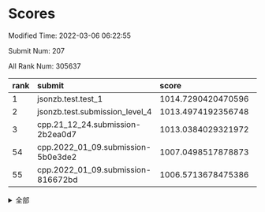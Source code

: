 # Scores

Modified Time: 2022-03-06 06:22:55

Submit Num: 207

All Rank Num: 305637

| rank |               submit               |       score        |       sigma        | pk_num |
| :--- | :--------------------------------- | :----------------- | :----------------- | :----- |
| 1    | jsonzb.test.test_1                 | 1014.7290420470596 | 0.8498432114088667 | 5911   |
| 2    | jsonzb.test.submission_level_4     | 1013.4974192356748 | 0.8105085582841368 | 5906   |
| 3    | cpp.21_12_24.submission-2b2ea0d7   | 1013.0384029321972 | 0.7928532756591253 | 5896   |
| 54   | cpp.2022_01_09.submission-5b0e3de2 | 1007.0498517878873 | 0.7252667159100303 | 5905   |
| 55   | cpp.2022_01_09.submission-816672bd | 1006.5713678475386 | 0.7354349289722499 | 5901   |


<details>
<summary>全部</summary>

| rank |                 submit                 |       score        |       sigma        | pk_num |
| :--- | :------------------------------------- | :----------------- | :----------------- | :----- |
| 1    | jsonzb.test.test_1                     | 1014.7290420470596 | 0.8498432114088667 | 5911   |
| 2    | jsonzb.test.submission_level_4         | 1013.4974192356748 | 0.8105085582841368 | 5906   |
| 3    | cpp.21_12_24.submission-2b2ea0d7       | 1013.0384029321972 | 0.7928532756591253 | 5896   |
| 4    | gobigger.level_3.submission_level_3_44 | 1012.2798931131503 | 0.8007958224034519 | 5902   |
| 5    | gobigger.level_3.submission_level_3_27 | 1011.4091728784344 | 0.781170185750478  | 5903   |
| 6    | gobigger.level_3.submission_level_3_47 | 1011.0913726313631 | 0.758949951488051  | 5905   |
| 7    | gobigger.level_3.submission_level_3_46 | 1010.8837575568048 | 0.7810570026191632 | 5908   |
| 8    | gobigger.level_3.submission_level_3_19 | 1010.8785226878708 | 0.7837973407713198 | 5910   |
| 9    | gobigger.level_3.submission_level_3_25 | 1010.7883952425477 | 0.773802650834364  | 5910   |
| 10   | gobigger.level_3.submission_level_3_48 | 1010.7246386897397 | 0.7980957451777403 | 5903   |
| 11   | gobigger.level_3.submission_level_3_13 | 1010.6539222659364 | 0.7679366953066559 | 5906   |
| 12   | gobigger.level_3.submission_level_3_34 | 1010.5596289008645 | 0.7601970431473142 | 5907   |
| 13   | gobigger.level_3.submission_level_3_17 | 1010.5499205355756 | 0.7574239573754801 | 5904   |
| 14   | gobigger.level_3.submission_level_3_1  | 1010.5403730768317 | 0.7540383399936722 | 5909   |
| 15   | gobigger.level_3.submission_level_3_9  | 1010.5300979962888 | 0.7802059707209696 | 5905   |
| 16   | gobigger.level_3.submission_level_3_26 | 1010.4730687325776 | 0.7744785575321279 | 5907   |
| 17   | gobigger.level_3.submission_level_3_29 | 1010.4292965481284 | 0.7671344424380917 | 5903   |
| 18   | gobigger.level_3.submission_level_3_6  | 1010.4187760334765 | 0.7504620152019846 | 5906   |
| 19   | gobigger.level_3.submission_level_3_42 | 1010.297211667762  | 0.7647561340586636 | 5905   |
| 20   | gobigger.level_3.submission_level_3_31 | 1010.2492177394719 | 0.7717513031497267 | 5910   |
| 21   | gobigger.level_3.submission_level_3_39 | 1010.2008377064848 | 0.7442560299657727 | 5902   |
| 22   | gobigger.level_3.submission_level_3_5  | 1010.1944795607525 | 0.7720417401176102 | 5907   |
| 23   | gobigger.level_3.submission_level_3_7  | 1010.1621473609747 | 0.7584632688762298 | 5903   |
| 24   | gobigger.level_3.submission_level_3_38 | 1010.0729820066584 | 0.7433098553263713 | 5909   |
| 25   | gobigger.level_3.submission_level_3_43 | 1010.0482728111741 | 0.7534767107072822 | 5905   |
| 26   | gobigger.level_3.submission_level_3_8  | 1010.0118773454791 | 0.741855533893294  | 5903   |
| 27   | gobigger.level_3.submission_level_3_28 | 1010.006962844301  | 0.7607596408563081 | 5907   |
| 28   | gobigger.level_3.submission_level_3_15 | 1009.9697325527687 | 0.7453268186954235 | 5909   |
| 29   | gobigger.level_3.submission_level_3_23 | 1009.809942556779  | 0.7416999887421554 | 5904   |
| 30   | gobigger.level_3.submission_level_3_35 | 1009.753992640592  | 0.7669929115106812 | 5905   |
| 31   | gobigger.level_3.submission_level_3_10 | 1009.7219006305969 | 0.767462387526265  | 5906   |
| 32   | gobigger.level_3.submission_level_3_11 | 1009.5871297063752 | 0.7481368338492048 | 5906   |
| 33   | gobigger.level_3.submission_level_3_18 | 1009.5324911504797 | 0.7633383976637718 | 5906   |
| 34   | gobigger.level_3.submission_level_3_49 | 1009.5100165066744 | 0.7347885400136919 | 5908   |
| 35   | gobigger.level_3.submission_level_3_32 | 1009.4677584012445 | 0.7457222937477639 | 5905   |
| 36   | gobigger.level_3.submission_level_3_41 | 1009.4630289548429 | 0.7363949420303515 | 5907   |
| 37   | gobigger.level_3.submission_level_3_0  | 1009.4555615925748 | 0.741994573752483  | 5911   |
| 38   | gobigger.level_3.submission_level_3_37 | 1009.4428568690765 | 0.7675605648516965 | 5902   |
| 39   | gobigger.level_3.submission_level_3_45 | 1009.3208548700519 | 0.7597106891715774 | 5905   |
| 40   | gobigger.level_3.submission_level_3_22 | 1009.2870624210184 | 0.7576558978129094 | 5901   |
| 41   | gobigger.level_3.submission_level_3_40 | 1009.2861213234843 | 0.7412855880951759 | 5905   |
| 42   | gobigger.level_3.submission_level_3_16 | 1009.1574580287713 | 0.7327029774346809 | 5909   |
| 43   | gobigger.level_3.submission_level_3_30 | 1009.024057927829  | 0.7391002620498717 | 5910   |
| 44   | gobigger.level_3.submission_level_3_20 | 1008.9846208388233 | 0.7500964847722665 | 5905   |
| 45   | gobigger.level_3.submission_level_3_2  | 1008.953737832564  | 0.7369548762479923 | 5908   |
| 46   | gobigger.level_3.submission_level_3_12 | 1008.9534078347392 | 0.7483671775926215 | 5909   |
| 47   | gobigger.level_3.submission_level_3_24 | 1008.8750617148424 | 0.7407650713046701 | 5901   |
| 48   | gobigger.level_3.submission_level_3_4  | 1008.7111199384948 | 0.740383121559749  | 5904   |
| 49   | gobigger.level_3.submission_level_3_3  | 1008.6668328235035 | 0.7278683923980969 | 5903   |
| 50   | gobigger.level_3.submission_level_3_36 | 1008.5255613714852 | 0.7481040208982291 | 5901   |
| 51   | gobigger.level_3.submission_level_3_21 | 1008.2984673807599 | 0.7510565166781109 | 5911   |
| 52   | gobigger.level_3.submission_level_3_33 | 1008.2854529657646 | 0.7459310644537908 | 5908   |
| 53   | gobigger.level_3.submission_level_3_14 | 1008.1256088507353 | 0.745443774572687  | 5907   |
| 54   | cpp.2022_01_09.submission-5b0e3de2     | 1007.0498517878873 | 0.7252667159100303 | 5905   |
| 55   | cpp.2022_01_09.submission-816672bd     | 1006.5713678475386 | 0.7354349289722499 | 5901   |
| 56   | gobigger.level_1.submission_level_1_3  | 1004.5106828647163 | 0.7251931656592708 | 5905   |
| 57   | gobigger.level_1.submission_level_1_28 | 1004.4529069035401 | 0.726596395587407  | 5909   |
| 58   | gobigger.level_1.submission_level_1_36 | 1004.398184388927  | 0.7178621635319405 | 5910   |
| 59   | gobigger.level_1.submission_level_1_0  | 1004.3371785210409 | 0.7076967266359752 | 5908   |
| 60   | gobigger.level_1.submission_level_1_24 | 1004.3080126304548 | 0.7372972472961006 | 5908   |
| 61   | gobigger.level_1.submission_level_1_4  | 1004.2853183394261 | 0.7117064048225958 | 5907   |
| 62   | gobigger.level_1.submission_level_1_32 | 1004.2496769503657 | 0.7196892282437213 | 5906   |
| 63   | gobigger.level_1.submission_level_1_41 | 1003.9154453387205 | 0.7044476029564526 | 5904   |
| 64   | gobigger.level_1.submission_level_1_33 | 1003.9108440243153 | 0.736102862592588  | 5905   |
| 65   | gobigger.level_1.submission_level_1_39 | 1003.8916941155998 | 0.7103582157235081 | 5906   |
| 66   | gobigger.level_1.submission_level_1_45 | 1003.8846225187751 | 0.7233834620456759 | 5904   |
| 67   | gobigger.level_1.submission_level_1_11 | 1003.7767039322998 | 0.715072106273265  | 5904   |
| 68   | gobigger.level_1.submission_level_1_46 | 1003.7573574018733 | 0.7122497971636089 | 5906   |
| 69   | gobigger.level_1.submission_level_1_49 | 1003.7496705522364 | 0.7177094792753288 | 5904   |
| 70   | gobigger.level_1.submission_level_1_2  | 1003.7482133828815 | 0.7144819648948147 | 5906   |
| 71   | gobigger.level_1.submission_level_1_31 | 1003.6926151458268 | 0.7147811731393898 | 5904   |
| 72   | gobigger.level_1.submission_level_1_19 | 1003.6295588649688 | 0.7236052579918905 | 5900   |
| 73   | gobigger.level_1.submission_level_1_48 | 1003.6255382277387 | 0.7221680361149917 | 5908   |
| 74   | gobigger.level_1.submission_level_1_10 | 1003.5714471832757 | 0.7194549124542792 | 5906   |
| 75   | gobigger.level_1.submission_level_1_16 | 1003.5501178714386 | 0.709483454812559  | 5904   |
| 76   | gobigger.level_1.submission_level_1_26 | 1003.5486712761633 | 0.6989892129275685 | 5903   |
| 77   | gobigger.level_1.submission_level_1_14 | 1003.5061102505518 | 0.7212796198152468 | 5904   |
| 78   | gobigger.level_1.submission_level_1_37 | 1003.4909962236169 | 0.7201166740118635 | 5910   |
| 79   | gobigger.level_1.submission_level_1_23 | 1003.465699925021  | 0.7358641825678078 | 5906   |
| 80   | gobigger.level_1.submission_level_1_17 | 1003.435741260007  | 0.7148366980660577 | 5906   |
| 81   | gobigger.level_1.submission_level_1_25 | 1003.353738180793  | 0.717734939963947  | 5903   |
| 82   | gobigger.level_1.submission_level_1_44 | 1003.3488927254252 | 0.7105649961587164 | 5903   |
| 83   | gobigger.level_1.submission_level_1_18 | 1003.31187909562   | 0.7188536362895169 | 5904   |
| 84   | gobigger.level_1.submission_level_1_21 | 1003.3006558216011 | 0.7158042230456408 | 5906   |
| 85   | gobigger.level_1.submission_level_1_9  | 1003.2726593276265 | 0.713321542951812  | 5907   |
| 86   | gobigger.level_1.submission_level_1_5  | 1003.2672479916295 | 0.7135296895637043 | 5909   |
| 87   | gobigger.level_1.submission_level_1_43 | 1003.126701387565  | 0.7079041118685513 | 5902   |
| 88   | gobigger.level_1.submission_level_1_6  | 1003.004671271975  | 0.7090459396674372 | 5904   |
| 89   | gobigger.level_1.submission_level_1_12 | 1003.003025892034  | 0.720962334481059  | 5904   |
| 90   | gobigger.level_1.submission_level_1_38 | 1002.9762303504391 | 0.709921435483687  | 5903   |
| 91   | gobigger.level_1.submission_level_1_7  | 1002.9552575141076 | 0.7135869686003549 | 5909   |
| 92   | gobigger.level_1.submission_level_1_22 | 1002.8782410202458 | 0.7219422209159717 | 5907   |
| 93   | gobigger.level_1.submission_level_1_30 | 1002.8664470733893 | 0.7153349361758513 | 5904   |
| 94   | gobigger.level_1.submission_level_1_13 | 1002.8536687566568 | 0.7085171213668097 | 5903   |
| 95   | gobigger.level_1.submission_level_1_15 | 1002.7962296697008 | 0.7110169466421568 | 5909   |
| 96   | gobigger.level_1.submission_level_1_42 | 1002.7751206605218 | 0.7076610576366598 | 5911   |
| 97   | gobigger.level_1.submission_level_1_40 | 1002.7613924478276 | 0.7229862026268282 | 5909   |
| 98   | gobigger.level_1.submission_level_1_29 | 1002.7057486015561 | 0.7143067282165484 | 5905   |
| 99   | gobigger.level_1.submission_level_1_35 | 1002.4939821778701 | 0.7049686807594128 | 5903   |
| 100  | gobigger.level_1.submission_level_1_8  | 1002.4700320287247 | 0.722564967186059  | 5905   |
| 101  | gobigger.level_1.submission_level_1_34 | 1002.4019791567597 | 0.7109373961995132 | 5910   |
| 102  | gobigger.level_1.submission_level_1_1  | 1002.3483023836452 | 0.7089307641189571 | 5905   |
| 103  | gobigger.level_1.submission_level_1_27 | 1002.2489072826198 | 0.7080455340613614 | 5909   |
| 104  | gobigger.level_1.submission_level_1_20 | 1002.0797588010229 | 0.7117599603225274 | 5906   |
| 105  | gobigger.level_1.submission_level_1_47 | 1001.8513166172887 | 0.7170753376443904 | 5908   |
| 106  | gobigger.random.submission_random_15   | 997.9361280936901  | 0.7085988971170724 | 5907   |
| 107  | gobigger.random.submission_random_4    | 997.2074451028833  | 0.7020046499185832 | 5907   |
| 108  | gobigger.random.submission_random_1    | 997.2046015252877  | 0.7141544833254555 | 5903   |
| 109  | gobigger.random.submission_random_21   | 996.9485414681768  | 0.7044944610314575 | 5903   |
| 110  | gobigger.random.submission_random_13   | 996.9070242505837  | 0.7117207997799809 | 5907   |
| 111  | gobigger.random.submission_random_39   | 996.822592910752   | 0.7087929241847942 | 5909   |
| 112  | gobigger.random.submission_random_24   | 996.6602570216121  | 0.7148107448037246 | 5906   |
| 113  | gobigger.random.submission_random_43   | 996.625542036061   | 0.6904913280696391 | 5911   |
| 114  | gobigger.random.submission_random_28   | 996.567896116792   | 0.7236875901932892 | 5902   |
| 115  | gobigger.random.submission_random_10   | 996.4772146951706  | 0.7308477419529296 | 5908   |
| 116  | gobigger.random.submission_random_35   | 996.4057885076877  | 0.7063546416361525 | 5908   |
| 117  | gobigger.random.submission_random_49   | 996.3782040037937  | 0.7089423525979949 | 5907   |
| 118  | gobigger.random.submission_random_37   | 996.2866996209958  | 0.7039106081255303 | 5904   |
| 119  | gobigger.random.submission_random_46   | 996.2815449885895  | 0.7245489463554824 | 5905   |
| 120  | gobigger.random.submission_random_17   | 996.2670853959743  | 0.6989428675623136 | 5908   |
| 121  | gobigger.random.submission_random_42   | 996.2287206943633  | 0.7194235863676441 | 5909   |
| 122  | gobigger.random.submission_random_14   | 996.1366114271578  | 0.72288678765639   | 5906   |
| 123  | gobigger.random.submission_random_23   | 996.1096453508769  | 0.706607031346539  | 5904   |
| 124  | gobigger.random.submission_random_40   | 996.0730628552955  | 0.7212350465784724 | 5907   |
| 125  | gobigger.random.submission_random_12   | 996.0311757600954  | 0.7126558830880126 | 5906   |
| 126  | gobigger.random.submission_random_22   | 996.006871155884   | 0.704223699689765  | 5905   |
| 127  | gobigger.random.submission_random_27   | 995.9778185791228  | 0.7184658157369486 | 5908   |
| 128  | gobigger.random.submission_random_0    | 995.9508322331309  | 0.7067853625308137 | 5906   |
| 129  | gobigger.random.submission_random_2    | 995.9220201043236  | 0.7262947352259201 | 5906   |
| 130  | gobigger.random.submission_random_26   | 995.9133678037415  | 0.7064664797767456 | 5906   |
| 131  | gobigger.random.submission_random_41   | 995.9060355269386  | 0.715919359312621  | 5913   |
| 132  | gobigger.random.submission_random_31   | 995.8222165735438  | 0.7151354931663771 | 5908   |
| 133  | gobigger.random.submission_random_6    | 995.8070144468963  | 0.7063529631880064 | 5913   |
| 134  | gobigger.random.submission_random_44   | 995.7813344677519  | 0.7177927150813375 | 5905   |
| 135  | gobigger.random.submission_random_20   | 995.7326300418056  | 0.7124835295708078 | 5901   |
| 136  | gobigger.random.submission_random_19   | 995.6818057440044  | 0.7207561094982452 | 5904   |
| 137  | gobigger.random.submission_random_9    | 995.6777424029065  | 0.7134271835523367 | 5905   |
| 138  | gobigger.random.submission_random_11   | 995.6670522462001  | 0.7035793594085947 | 5902   |
| 139  | gobigger.random.submission_random_30   | 995.631513375083   | 0.718991783883254  | 5906   |
| 140  | gobigger.random.submission_random_36   | 995.4873315076284  | 0.7035603019640143 | 5904   |
| 141  | gobigger.random.submission_random_29   | 995.4480251536977  | 0.7098193599097585 | 5904   |
| 142  | gobigger.random.submission_random_32   | 995.3962844462611  | 0.7082682117937803 | 5909   |
| 143  | gobigger.random.submission_random_38   | 995.3919829855006  | 0.7081713235302518 | 5906   |
| 144  | gobigger.random.submission_random_48   | 995.3778978548413  | 0.707872122120571  | 5910   |
| 145  | gobigger.random.submission_random_16   | 995.3611716713386  | 0.7029059695170711 | 5908   |
| 146  | gobigger.random.submission_random_47   | 995.3436200202372  | 0.7170914627283428 | 5907   |
| 147  | gobigger.random.submission_random_8    | 995.3146539108867  | 0.7111585068522998 | 5912   |
| 148  | gobigger.random.submission_random_25   | 995.2235266665738  | 0.704040717218319  | 5906   |
| 149  | gobigger.random.submission_random_34   | 995.1786877966216  | 0.7148555122449484 | 5904   |
| 150  | gobigger.random.submission_random_45   | 995.1273059781348  | 0.7222938574307962 | 5910   |
| 151  | gobigger.random.submission_random_5    | 995.0253059131846  | 0.7119948777897116 | 5907   |
| 152  | gobigger.random.submission_random_33   | 994.9230178157834  | 0.7244872072506151 | 5908   |
| 153  | gobigger.random.submission_random_7    | 994.7683379357748  | 0.7165811947627656 | 5907   |
| 154  | gobigger.random.submission_random_18   | 994.731707025992   | 0.7066821132774542 | 5913   |
| 155  | gobigger.random.submission_random_3    | 994.5690283281637  | 0.7305195306132191 | 5905   |
| 156  | gobigger.level_2.submission_level_2_42 | 993.667882811564   | 0.739390024100109  | 5909   |
| 157  | gobigger.level_2.submission_level_2_9  | 993.4193060491718  | 0.7267173941189051 | 5904   |
| 158  | gobigger.level_2.submission_level_2_11 | 993.3210590554296  | 0.7383791926130435 | 5903   |
| 159  | gobigger.level_2.submission_level_2_20 | 993.1767130015103  | 0.7309558157394026 | 5909   |
| 160  | gobigger.level_2.submission_level_2_19 | 993.1478881072698  | 0.737678324608436  | 5903   |
| 161  | gobigger.level_2.submission_level_2_48 | 993.0813309174065  | 0.7414844082358415 | 5910   |
| 162  | gobigger.level_2.submission_level_2_25 | 993.0074301174313  | 0.7257087666713373 | 5909   |
| 163  | gobigger.level_2.submission_level_2_44 | 992.9959409794948  | 0.7349005752762248 | 5903   |
| 164  | gobigger.level_2.submission_level_2_8  | 992.8855414426447  | 0.7372660089245546 | 5913   |
| 165  | gobigger.level_2.submission_level_2_14 | 992.8395517215741  | 0.7369326178724475 | 5908   |
| 166  | gobigger.level_2.submission_level_2_17 | 992.8285980972795  | 0.736247736964149  | 5909   |
| 167  | gobigger.level_2.submission_level_2_36 | 992.8163867003761  | 0.7382670313619402 | 5904   |
| 168  | gobigger.level_2.submission_level_2_43 | 992.7756134498302  | 0.7460045740732949 | 5908   |
| 169  | gobigger.level_2.submission_level_2_24 | 992.770902688571   | 0.7328355464980639 | 5908   |
| 170  | gobigger.level_2.submission_level_2_31 | 992.7670750889978  | 0.7363436741229363 | 5910   |
| 171  | gobigger.level_2.submission_level_2_7  | 992.6423304231153  | 0.7390156863209905 | 5909   |
| 172  | gobigger.level_2.submission_level_2_18 | 992.6337247012455  | 0.7524502320567292 | 5909   |
| 173  | gobigger.level_2.submission_level_2_4  | 992.6280313927849  | 0.7583328003793773 | 5903   |
| 174  | gobigger.level_2.submission_level_2_27 | 992.6077995482633  | 0.7343932230343235 | 5908   |
| 175  | gobigger.level_2.submission_level_2_37 | 992.569152837435   | 0.7481527733755717 | 5903   |
| 176  | gobigger.level_2.submission_level_2_33 | 992.4881074167073  | 0.7344443005819492 | 5898   |
| 177  | gobigger.level_2.submission_level_2_34 | 992.3316983937343  | 0.7363609870754283 | 5908   |
| 178  | gobigger.level_2.submission_level_2_1  | 992.2632479575883  | 0.7508416675149654 | 5905   |
| 179  | gobigger.level_2.submission_level_2_0  | 992.2147901896146  | 0.7524199725514503 | 5908   |
| 180  | gobigger.level_2.submission_level_2_46 | 992.1597700024081  | 0.760223088568411  | 5903   |
| 181  | gobigger.level_2.submission_level_2_35 | 992.0676466154487  | 0.7449471332123071 | 5907   |
| 182  | gobigger.level_2.submission_level_2_12 | 992.0456026453288  | 0.7336807218513961 | 5905   |
| 183  | gobigger.level_2.submission_level_2_26 | 991.9618246653775  | 0.7444768641509153 | 5905   |
| 184  | gobigger.level_2.submission_level_2_29 | 991.9555665274131  | 0.7542706518992798 | 5901   |
| 185  | gobigger.level_2.submission_level_2_6  | 991.9513511077355  | 0.7364567789463001 | 5905   |
| 186  | gobigger.level_2.submission_level_2_41 | 991.8874923654831  | 0.7473262922150433 | 5907   |
| 187  | gobigger.level_2.submission_level_2_15 | 991.8038936679858  | 0.7613034490201719 | 5906   |
| 188  | gobigger.level_2.submission_level_2_45 | 991.6955307028074  | 0.7343754481790158 | 5904   |
| 189  | gobigger.level_2.submission_level_2_10 | 991.6228881173595  | 0.7349324462645427 | 5910   |
| 190  | gobigger.level_2.submission_level_2_39 | 991.6215978858057  | 0.7472995712895564 | 5902   |
| 191  | gobigger.level_2.submission_level_2_2  | 991.6105435191222  | 0.7541812815002734 | 5904   |
| 192  | gobigger.level_2.submission_level_2_22 | 991.5457569689929  | 0.7704816374087308 | 5903   |
| 193  | gobigger.level_2.submission_level_2_3  | 991.5332120406996  | 0.7550235517480487 | 5909   |
| 194  | gobigger.level_2.submission_level_2_28 | 991.4290406603142  | 0.7548301216022993 | 5909   |
| 195  | gobigger.level_2.submission_level_2_38 | 991.3380882851812  | 0.742059040342285  | 5906   |
| 196  | gobigger.level_2.submission_level_2_16 | 991.1683257429431  | 0.7752249022230862 | 5903   |
| 197  | gobigger.level_2.submission_level_2_13 | 991.1026751955762  | 0.7522763802998086 | 5905   |
| 198  | gobigger.level_2.submission_level_2_40 | 991.0805778013492  | 0.7595964753835759 | 5904   |
| 199  | gobigger.level_2.submission_level_2_49 | 991.0632571915876  | 0.7617390003263185 | 5907   |
| 200  | gobigger.level_2.submission_level_2_32 | 991.0000052279959  | 0.7537903371647591 | 5907   |
| 201  | gobigger.level_2.submission_level_2_47 | 990.9311414770169  | 0.7475392884226918 | 5907   |
| 202  | gobigger.level_2.submission_level_2_23 | 990.8753259021973  | 0.7495814143418859 | 5906   |
| 203  | gobigger.level_2.submission_level_2_30 | 990.784162239754   | 0.761681204809521  | 5906   |
| 204  | gobigger.level_2.submission_level_2_5  | 990.6422182999355  | 0.7496345012059583 | 5907   |
| 205  | gobigger.level_2.submission_level_2_21 | 990.3829962595344  | 0.7663471936591948 | 5904   |
| 206  | gobigger.none.submission_none_1        | 977.2235711111798  | 1.3553146926732285 | 5902   |
| 207  | gobigger.none.submission_none_0        | 976.0942612221583  | 1.360151848494323  | 5906   |

</details>